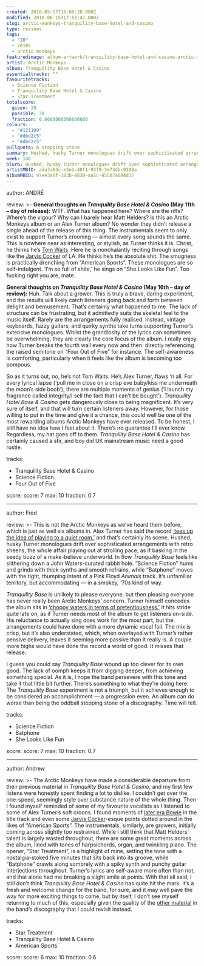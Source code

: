 ```yaml
---
created: 2018-05-17T16:00:20.000Z
modified: 2018-06-15T17:51:47.000Z
slug: arctic-monkeys-tranquility-base-hotel-and-casino
type: reviews
tags:
  - "20"
  - 2010s
  - arctic monkeys
featuredimage: album-artwork/tranquility-base-hotel-and-casino-arctic-monkeys.jpg
artist: Arctic Monkeys
album: Tranquility Base Hotel & Casino
essentialtracks: ""
favouritetracks:
  - Science Fiction
  - Tranquility Base Hotel & Casino
  - Star Treatment
totalscore:
  given: 20
  possible: 30
  fraction: 0.6666666666666666
colours:
  - "#121109"
  - "#dbd2c5"
  - "#dbd2c5"
pullquote: A stepping stone
summary: Hushed, husky Turner monologues drift over sophisticated arrangements with retro sheens, the whole affair playing out at strolling pace, as if basking in the seedy buzz of a make-believe underworld.
week: 146
blurb: Hushed, husky Turner monologues drift over sophisticated arrangements with retro sheens. The whole show basks in the seedy buzz of a make-believe underworld.
artistMBID: ada7a83c-e3e1-40f1-93f9-3e73dbc9298a
albumMBID: 97ee3a0f-183b-4830-aa5c-45507a084d37
---
```

author: ANDRÉ

review: >-
  **General thoughts on *Tranquility Base Hotel & Casino* (May 11th – day of release):** WTF. What has happened here? Where are the riffs? Where’s the vigour? Why can I barely hear Matt Helders? Is this an Arctic Monkeys album or an Alex Turner album? No wonder they didn’t release a single ahead of the release of this thing. The instrumentals seem to only exist to support Turner’s crooning — almost every song sounds the same. This is nowhere near as interesting, or stylish, as Turner thinks it is. Christ, he thinks he’s [Tom Waits](<reviews/tom-waits-rain-dogs/>). Here he is nonchalantly reciting through songs like the [Jarvis Cocker](<reviews/jarvis-cocker-jarvis/>) of LA. He thinks he’s the absolute shit. The smugness is practically drenching from “American Sports”. These monologues are so self-indulgent. ‘I’m so full of shite,’ he sings on “She Looks Like Fun”. Too fucking right you are, mate.

  **General thoughts on *Tranquility Base Hotel & Casino* (May 16th – day of review):** Huh. Talk about a grower. This is truly a brave, daring experiment, and the results will likely catch listeners going back and forth between delight and bemusement. That’s certainly what happened to me. The lack of structure can be frustrating, but it admittedly suits the skeletal feel to the music itself. Rarely are the arrangements fully realised. Instead, vintage keyboards, fuzzy guitars, and quirky synths take turns supporting Turner’s extensive monologues. Whilst the grandiosity of the lyrics can sometimes be overwhelming, they are clearly the core focus of the album. I really enjoy how Turner breaks the fourth wall every now and then: directly referencing the raised semitone on “Four Out of Five” for instance. The self-awareness is comforting, particularly when it feels like the album is becoming too pompous.

  So as it turns out, no, he’s not Tom Waits. He’s Alex Turner, flaws ‘n all. For every lyrical lapse (‘pull me in close on a crisp eve baby/kiss me underneath the moon’s side boob’), there are multiple moments of genius (‘I launch my fragrance called integrity/I sell the fact that I can’t be bought’). *Tranquility Hotel Base & Casino* gets dangerously close to being magnificent. It’s very sure of itself, and that will turn certain listeners away. However, for those willing to put in the time and give it a chance, this could well be one of the most rewarding albums Arctic Monkeys have ever released. To be honest, I still have no idea how I feel about it. There’s no guarantee I’ll ever know. Regardless, my hat goes off to them. *Tranquility Base Hotel & Casino* has certainly caused a stir, and boy did UK mainstream music need a good rustle.

tracks:
  - Tranquility Base Hotel & Casino
  - ­­Science Fiction
  - ­­Four Out of Five

score:
  score: 7
  max: 10
  fraction: 0.7

---
author: Fred

review: >-
  This is not the Arctic Monkeys as we’ve heard them before, which is just as well six albums in. Alex Turner has said the record [‘tees up the idea of playing to a quiet room,’](<https://pitchfork.com/features/song-by-song/arctic-monkeys-alex-turner-decodes-every-song-on-tranquility-base-hotel-and-casino/>) and that’s certainly its scene. Hushed, husky Turner monologues drift over sophisticated arrangements with retro sheens, the whole affair playing out at strolling pace, as if basking in the seedy buzz of a make-believe underworld. In flow *Tranquility Base* feels like slithering down a John Waters-curated rabbit hole. “Science Fiction” hums and grinds with thick synths and smooth refrains, while “Batphone” moves with the tight, thumping intent of a Pink Floyd *Animals* track. It’s unfamiliar territory, but accommodating — in a smokey, ‘70s kind of way.

  *Tranquility Base* is unlikely to please everyone, but then pleasing everyone has never really been Arctic Monkeys’ concern. Turner himself concedes the album sits in [‘choppy waters in terms of pretentiousness.’](<http://www.nme.com/news/music/arctic-monkeys-tranquility-base-hotel-casino-alex-turner-interview-am-2-2311660>) It hits stride quite late on, as if Turner needs most of the album to get listeners on-side. His reluctance to actually sing does work for the most part, but the arrangements could have done with a more dynamic vocal foil. The mix is crisp, but it’s also understated, which, when overlayed with Turner’s rather pensive delivery, leaves it seeming more passive than it really is. A couple more highs would have done the record a world of good. It misses that release.

  I guess you could say *Tranquility Base* wound up too clever for its own good. The lack of oomph keeps it from digging deeper, from achieving something special. As it is, I hope the band persevere with this tone and take it that little bit further. There’s something to what they’re doing here. The *Tranquility Base* experiment is not a triumph, but it achieves enough to be considered an accomplishment — a progression even. An album can do worse than being the oddball stepping stone of a discography. Time will tell.

tracks:
  - Science Fiction
  - ­­Batphone
  - ­­She Looks Like Fun

score:
  score: 7
  max: 10
  fraction: 0.7

---
author: Andrew

review: >-
  The Arctic Monkeys have made a considerable departure from their previous material in *Tranquility Base Hotel & Casino*, and my first few listens were honestly spent finding a lot to dislike. I couldn’t get over the one-speed, seemingly style over substance nature of the whole thing. Then I found myself reminded of some of my favourite vocalists as I listened to some of Alex Turner’s soft croons. I found moments of [later era Bowie](<reviews/david-bowie-blackstar/>) in the title track and even some [Jarvis Cocker](<reviews/jarvis-cocker-jarvis/>)\-esque points dotted around in the likes of “American Sports”. The instrumentals, similarly, are growers, initially coming across slightly too restrained. While I still think that Matt Helders’ talent is largely wasted throughout, there are some great moments across the album, lined with tones of harpsichords, organ, and twinkling piano. The opener, “Star Treatment”, is a highlight of mine, setting the tone with a nostalgia-stoked five minutes that sits back into its groove, while “Batphone” crawls along sombrely with a spiky synth and punchy guitar interjections throughout. Turner’s lyrics are self-aware more often than not, and that alone had me breaking a slight smile at points. With that all said, I still don’t think *Tranquility Base Hotel & Casino* has quite hit the mark. It’s a fresh and welcome change for the band, for sure, and it may well pave the way for more exciting things to come, but by itself, I don’t see myself returning to much of this, especially given the quality of the [other material](<reviews/arctic-monkeys-favourite-worst-nightmare/>) in the band’s discography that I could revisit instead.

tracks:
  - Star Treatment
  - ­­Tranquility Base Hotel & Casino
  - ­­American Sports

score:
  score: 6
  max: 10
  fraction: 0.6
